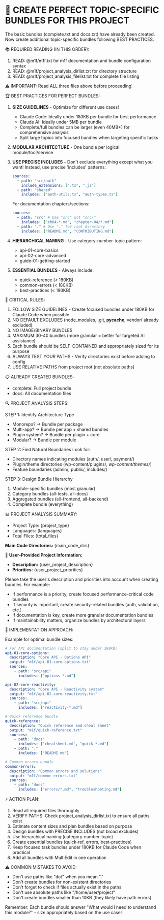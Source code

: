 # 🎯 CREATE PERFECT TOPIC-SPECIFIC BUNDLES FOR THIS PROJECT

The basic bundles (complete.txt and docs.txt) have already been created. Now
create additional topic-specific bundles following BEST PRACTICES.

📚 REQUIRED READING (IN THIS ORDER):

1. READ: @m1f/m1f.txt for m1f documentation and bundle configuration syntax
2. READ: @m1f/project_analysis_dirlist.txt for directory structure
3. READ: @m1f/project_analysis_filelist.txt for complete file listing

⚠️ IMPORTANT: Read ALL three files above before proceeding!

🏆 BEST PRACTICES FOR PERFECT BUNDLES:

1. **SIZE GUIDELINES** - Optimize for different use cases!
   - Claude Code: Ideally under 180KB per bundle for best performance
   - Claude AI: Ideally under 5MB per bundle
   - Complete/full bundles can be larger (even 40MB+) for comprehensive analysis
   - Split large topics into focused bundles when targeting specific tasks

2. **MODULAR ARCHITECTURE** - One bundle per logical module/tool/service

3. **USE PRECISE INCLUDES** - Don't exclude everything except what you want!
   Instead, use precise 'includes' patterns:

   ```yaml
   sources:
     - path: "src/auth"
       include_extensions: [".ts", ".js"]
     - path: "shared"
       includes: ["auth-utils.ts", "auth-types.ts"]
   ```

   For documentation chapters/sections:

   ```yaml
   sources:
     - path: "src" # Use "src" not "src/"
       includes: ["ch04-*.md", "chapter-04/*.md"]
     - path: "." # Use "." for root directory
       includes: ["README.md", "CONTRIBUTING.md"]
   ```

4. **HIERARCHICAL NAMING** - Use category-number-topic pattern:
   - api-01-core-basics
   - api-02-core-advanced
   - guide-01-getting-started

5. **ESSENTIAL BUNDLES** - Always include:
   - quick-reference (< 180KB)
   - common-errors (< 180KB)
   - best-practices (< 180KB)

🚨 CRITICAL RULES:

1. FOLLOW SIZE GUIDELINES - Create focused bundles under 180KB for Claude Code
   when possible
2. NO DEFAULT EXCLUDES (node_modules, .git, **pycache**, vendor/ already
   excluded)
3. NO IMAGE/BINARY BUNDLES
4. MAXIMUM 30-40 bundles (more granular = better for targeted AI assistance)
5. Each bundle should be SELF-CONTAINED and appropriately sized for its purpose
6. ALWAYS TEST YOUR PATHS - Verify directories exist before adding to config
7. USE RELATIVE PATHS from project root (not absolute paths)

📋 ALREADY CREATED BUNDLES:

- complete: Full project bundle
- docs: All documentation files

🔍 PROJECT ANALYSIS STEPS:

STEP 1: Identify Architecture Type

- Monorepo? → Bundle per package
- Multi-app? → Bundle per app + shared bundles
- Plugin system? → Bundle per plugin + core
- Modular? → Bundle per module

STEP 2: Find Natural Boundaries Look for:

- Directory names indicating modules (auth/, user/, payment/)
- Plugin/theme directories (wp-content/plugins/_, wp-content/themes/_)
- Feature boundaries (admin/, public/, includes/)

STEP 3: Design Bundle Hierarchy

1. Module-specific bundles (most granular)
2. Category bundles (all-tests, all-docs)
3. Aggregated bundles (all-frontend, all-backend)
4. Complete bundle (everything)

📊 PROJECT ANALYSIS SUMMARY:

- Project Type: {project_type}
- Languages: {languages}
- Total Files: {total_files}

**Main Code Directories:** {main_code_dirs}

📝 **User-Provided Project Information:**

- **Description:** {user_project_description}
- **Priorities:** {user_project_priorities}

Please take the user's description and priorities into account when creating
bundles. For example:

- If performance is a priority, create focused performance-critical code bundles
- If security is important, create security-related bundles (auth, validation,
  etc.)
- If documentation is key, create more granular documentation bundles
- If maintainability matters, organize bundles by architectural layers

📝 IMPLEMENTATION APPROACH:

Example for optimal bundle sizes:

```yaml
# For API documentation (split to stay under 180KB)
api-01-core-options:
  description: "Core API - Options API"
  output: "m1f/api-01-core-options.txt"
  sources:
    - path: "src/api"
      includes: ["options-*.md"]

api-02-core-reactivity:
  description: "Core API - Reactivity system"
  output: "m1f/api-02-core-reactivity.txt"
  sources:
    - path: "src/api"
      includes: ["reactivity-*.md"]

# Quick reference bundle
quick-reference:
  description: "Quick reference and cheat sheet"
  output: "m1f/quick-reference.txt"
  sources:
    - path: "docs"
      includes: ["cheatsheet.md", "quick-*.md"]
    - path: "."
      includes: ["README.md"]

# Common errors bundle
common-errors:
  description: "Common errors and solutions"
  output: "m1f/common-errors.txt"
  sources:
    - path: "docs"
      includes: ["errors/*.md", "troubleshooting.md"]
```

⚡ ACTION PLAN:

1. Read all required files thoroughly
2. VERIFY PATHS: Check project_analysis_dirlist.txt to ensure all paths exist
3. Estimate content sizes and plan bundles based on purpose
4. Design bundles with PRECISE INCLUDES (not broad excludes)
5. Use hierarchical naming (category-number-topic)
6. Create essential bundles (quick-ref, errors, best-practices)
7. Keep focused task bundles under 180KB for Claude Code when practical
8. Add all bundles with MultiEdit in one operation

⚠️ COMMON MISTAKES TO AVOID:

- Don't use paths like "dot" when you mean "."
- Don't create bundles for non-existent directories
- Don't forget to check if files actually exist in the paths
- Don't use absolute paths like "/home/user/project"
- Don't create bundles smaller than 10KB (they likely have path errors)

Remember: Each bundle should answer "What would I need to understand this
module?" - size appropriately based on the use case!
